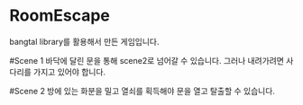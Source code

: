 # RoomEscape
bangtal library를 활용해서 만든 게임입니다.

#Scene 1
바닥에 달린 문을 통해 scene2로 넘어갈 수 있습니다.
그러나 내려가려면 사다리를 가지고 있어야 합니다.

#Scene 2
방에 있는 화분을 밀고 열쇠를 획득해야 문을 열고 탈출할 수 있습니다.
